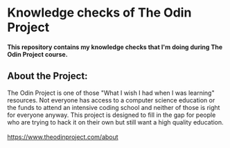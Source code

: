 # Knowledge checks of The Odin Project

#### This repository contains my knowledge checks that I'm doing during The Odin Project course.

## About the Project:
The Odin Project is one of those "What I wish I had when I was learning" resources. Not everyone has access to a computer science education or the funds to attend an intensive coding school and neither of those is right for everyone anyway. This project is designed to fill in the gap for people who are trying to hack it on their own but still want a high quality education.
</br>
</br>
https://www.theodinproject.com/about
